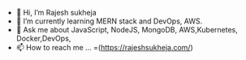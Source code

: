 - 👋 Hi, I’m Rajesh sukheja 
- 🌱 I’m currently learning MERN stack and DevOps, AWS. 
- 💬 Ask me about JavaScript, NodeJS, MongoDB, AWS,Kubernetes, Docker,DevOps,
- 📫 How to reach me ... =(https://rajeshsukheja.com/)


